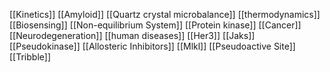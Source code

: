 [[Kinetics]]
[[Amyloid]]
[[Quartz crystal microbalance]]
[[thermodynamics]]
[[Biosensing]]
[[Non-equilibrium System]]
[[Protein kinase]]
[[Cancer]]
[[Neurodegeneration]]
[[human diseases]]
[[Her3]]
[[Jaks]]
[[Pseudokinase]]
[[Allosteric Inhibitors]]
[[Mlkl]]
[[Pseudoactive Site]]
[[Tribble]]
